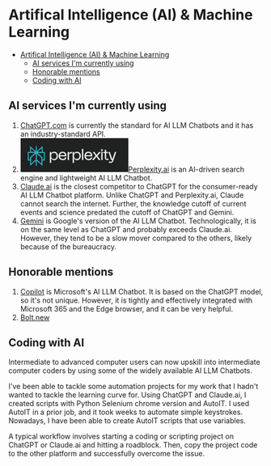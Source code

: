 # Artifical Intelligence (AI) & Machine Learning

- [Artifical Intelligence (AI) \& Machine Learning](#artifical-intelligence-ai--machine-learning)
  - [AI services I'm currently using](#ai-services-im-currently-using)
  - [Honorable mentions](#honorable-mentions)
  - [Coding with AI](#coding-with-ai)

## AI services I'm currently using

1. [ChatGPT.com](https://www.chatgpt.com) is currently the standard for AI LLM Chatbots and it has an industry-standard API.
2. ![Perplexity](image.jpg)[Perplexity.ai](https://www.Perplexity.ai) is an AI-driven search engine and lightweight AI LLM Chatbot.
3. [Claude.ai](https://www.Claude.ai) is the closest competitor to ChatGPT for the consumer-ready AI LLM Chatbot platform. Unlike ChatGPT and Perplexity.ai, Claude cannot search the internet. Further, the knowledge cutoff of current events and science predated the cutoff of ChatGPT and Gemini.
4. [Gemini](https://gemini.google.com/) is Google's version of the AI LLM Chatbot. Technologically, it is on the same level as ChatGPT and probably exceeds Claude.ai. However, they tend to be a slow mover compared to the others, likely because of the bureaucracy.

## Honorable mentions

1. [Copilot](https://copilot.microsoft.com/) is Microsoft's AI LLM Chatbot. It is based on the ChatGPT model, so it's not unique. However, it is tightly and effectively integrated with Microsoft 365 and the Edge browser, and it can be very helpful.
2. [Bolt.new](https://bolt.new/)

## Coding with AI

Intermediate to advanced computer users can now upskill into intermediate computer coders by using some of the widely available AI LLM Chatbots.

I've been able to tackle some automation projects for my work that I hadn't wanted to tackle the learning curve for. Using ChatGPT and Claude.ai, I created scripts with Python Selenium chrome version and AutoIT. I used AutoIT in a prior job, and it took weeks to automate simple keystrokes. Nowadays, I have been able to create AutoIT scripts that use variables.

A typical workflow involves starting a coding or scripting project on ChatGPT or Claude.ai and hitting a roadblock. Then, copy the project code to the other platform and successfully overcome the issue.
